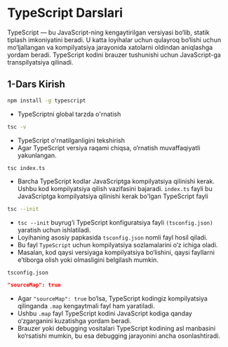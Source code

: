 # **TypeScript Darslari**

TypeScript — bu JavaScript-ning kengaytirilgan versiyasi bo‘lib, statik tiplash imkoniyatini beradi. U katta loyihalar uchun qulayroq bo‘lishi uchun mo‘ljallangan va kompilyatsiya jarayonida xatolarni oldindan aniqlashga yordam beradi. TypeScript kodini brauzer tushunishi uchun JavaScript-ga transpilyatsiya qilinadi.

## **1-Dars Kirish**

```bash
npm install -g typescript
```

- TypeScriptni global tarzda o'rnatish

```bash
tsc -v
```

- TypeScript o'rnatilganligini tekshirish
- Agar TypeScript versiya raqami chiqsa, o‘rnatish muvaffaqiyatli yakunlangan.

```bash
tsc index.ts
```

- Barcha TypeScript kodlar JavaScriptga kompilyatsiya qilinishi kerak. Ushbu kod kompilyatsiya qilish vazifasini bajaradi. `index.ts` fayli bu JavaScriptga kompilyatsiya qilinishi kerak bo'lgan TypeScript fayli

```bash
tsc --init
```

- `tsc --init` buyrug‘i TypeScript konfiguratsiya fayli `(tsconfig.json)` yaratish uchun ishlatiladi.
- Loyihaning asosiy papkasida `tsconfig.json` nomli fayl hosil qiladi.
- Bu fayl `TypeScript` uchun kompilyatsiya sozlamalarini o‘z ichiga oladi.
- Masalan, kod qaysi versiyaga kompilyatsiya bo‘lishini, qaysi fayllarni e’tiborga olish yoki olmasligini belgilash mumkin.

`tsconfig.json`

```json
"sourceMap": true
```

- Agar `"sourceMap": true` bo‘lsa, TypeScript kodingiz kompilyatsiya qilinganda `.map` kengaytmali fayl ham yaratiladi.
- Ushbu `.map` fayl TypeScript kodini JavaScript kodiga qanday o‘zgarganini kuzatishga yordam beradi.
- Brauzer yoki debugging vositalari TypeScript kodining asl manbasini ko‘rsatishi mumkin, bu esa debugging jarayonini ancha osonlashtiradi.
